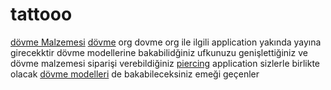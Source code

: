 tattooo
=======

<a href="http://dragontattoosupply.com/dovme-tattoo-malzemesi-supply" rel="dofollow" >dövme Malzemesi</a> <a href="http://www.dovme.org" rel="dofollow" >dövme</a> org dovme org ile ilgili application yakında yayına girecekktir dövme modellerine bakabilidğiniz ufkunuzu genişlettiğiniz ve dövme malzemesi siparişi verebildiğiniz <a href="http://bodydragon.com/piercing" rel="dofollow" >piercing</a> application sizlerle birlikte olacak <a href="http://www.dovme.org/dovme-modelleri/" rel="dofollow">dövme modelleri</a> de bakabileceksiniz emeği geçenler




